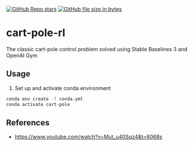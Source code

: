[![GitHub Repo stars](https://img.shields.io/github/stars/ruankie/conda-py-minimal-template)](https://github.com/ruankie/conda-py-minimal-template)
[![GitHub file size in bytes](https://img.shields.io/github/size/ruankie/conda-py-minimal-template)](https://github.com/ruankie/conda-py-minimal-template)

# cart-pole-rl
The classic cart-pole control problem solved using Stable Baselines 3 and OpenAI Gym

## Usage
1. Set up and activate conda environment
```bash
conda env create -f conda.yml
conda activate cart-pole
```

## References
- https://www.youtube.com/watch?v=Mut_u40Sqz4&t=6068s
